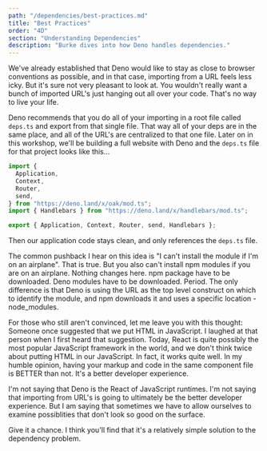 ```yaml
---
path: "/dependencies/best-practices.md"
title: "Best Practices"
order: "4D"
section: "Understanding Dependencies"
description: "Burke dives into how Deno handles dependencies."
---
```


We've already established that Deno would like to stay as close to browser conventions as possible, and in that case, importing from a URL feels less icky. But it's sure not very pleasant to look at. You wouldn't really want a bunch of imported URL's just hanging out all over your code. That's no way to live your life.

Deno recommends that you do all of your importing in a root file called `deps.ts` and export from that single file. That way all of your deps are in the same place, and all of the URL's are centralized to that one file. Later on in this workshop, we'll be building a full website with Deno and the `deps.ts` file for that project looks like this...

```typescript
import {
  Application,
  Context,
  Router,
  send,
} from "https://deno.land/x/oak/mod.ts";
import { Handlebars } from "https://deno.land/x/handlebars/mod.ts";

export { Application, Context, Router, send, Handlebars };
```

Then our application code stays clean, and only references the `deps.ts` file.

The common pushback I hear on this idea is "I can't install the module if I'm on an airplane". That is true. But you also can't install npm modules if you are on an airplane. Nothing changes here. npm package have to be downloaded. Deno modules have to be downloaded. Period. The only difference is that Deno is using the URL as the top level construct on which to identify the module, and npm downloads it and uses a specific location - node_modules.

For those who still aren't convinced, let me leave you with this thought: Someone once suggested that we put HTML in JavaScript. I laughed at that person when I first heard that suggestion. Today, React is quite possibly the most popular JavaScript framework in the world, and we don't think twice about putting HTML in our JavaScript. In fact, it works quite well. In my humble opinion, having your markup and code in the same component file is BETTER than not. It's a better developer experience.

I'm not saying that Deno is the React of JavaScript runtimes. I'm not saying that importing from URL's is going to ultimately be the better developer experience. But I am saying that sometimes we have to allow ourselves to examine possiblities that don't look so good on the surface.

Give it a chance. I think you'll find that it's a relatively simple solution to the dependency problem.
